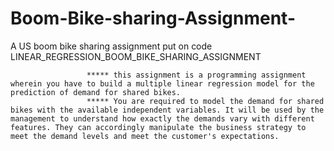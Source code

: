 # Boom-Bike-sharing-Assignment-
A US boom bike sharing assignment put on code 
       LINEAR_REGRESSION_BOOM_BIKE_SHARING_ASSIGNMENT
       
                     ***** this assignment is a programming assignment wherein you have to build a multiple linear regression model for the prediction of demand for shared bikes.
                     ***** You are required to model the demand for shared bikes with the available independent variables. It will be used by the management to understand how exactly the demands vary with different features. They can accordingly manipulate the business strategy to meet the demand levels and meet the customer's expectations.
